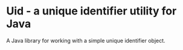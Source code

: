 # Uid - a unique identifier utility for Java

A Java library for working with a simple unique identifier object.
